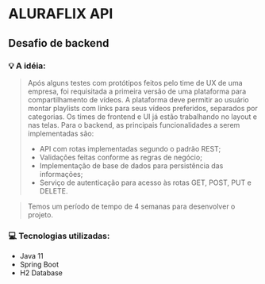 # ALURAFLIX API

## Desafio de backend

### :bulb: A idéia: 
> Após alguns testes com protótipos feitos pelo time de UX de uma empresa, foi requisitada a primeira versão de uma plataforma para compartilhamento de vídeos.
>A plataforma deve permitir ao usuário montar playlists com links para seus vídeos preferidos, separados por categorias.
>Os times de frontend e UI já estão trabalhando no layout e nas telas. Para o backend, as principais funcionalidades a serem implementadas são:
>- API com rotas implementadas segundo o padrão REST;
>- Validações feitas conforme as regras de negócio;
>- Implementação de base de dados para persistência das informações;
>- Serviço de autenticação para acesso às rotas GET, POST, PUT e DELETE.

>Temos um período de tempo de 4 semanas para desenvolver o projeto.

### :computer: Tecnologias utilizadas:

* Java 11
* Spring Boot
* H2 Database
